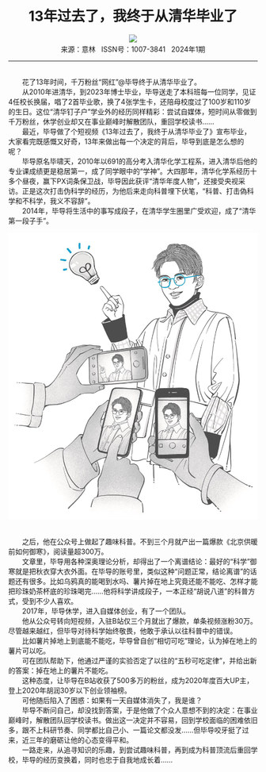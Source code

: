 # <center>13年过去了，我终于从清华毕业了</center>

<div align=center><img src="https://raw.githubusercontent.com/leaguecn/magazines/main/img_authors/%d7%f7%d5%df%a3%ba%c7%ef%d2%b6%b4%f3%ca%e5.jpg"></div>

<center>来源：意林   ISSN号：1007-3841   2024年1期</center>

* * *

<br>　　花了13年时间，千万粉丝“网红”@毕导终于从清华毕业了。  
　　从2010年进清华，到2023年博士毕业，毕导送走了本科班每一位同学，见证4任校长换届，唱了2首毕业歌，换了4张学生卡，还陪母校度过了100岁和110岁的生日。这位“清华钉子户”学业外的经历同样精彩：尝试自媒体，短时间从零做到千万粉丝，休学创业却又在事业巅峰时解散团队，重回学校读书……  
　　最近，毕导做了个短视频《13年过去了，我终于从清华毕业了》宣布毕业，大家看完既感慨又好奇，13年来做出每一个决定的背后，毕导到底是怎么想的呢？  
　　毕导原名毕啸天，2010年以691的高分考入清华化学工程系，进入清华后他的专业课成绩更是稳居第一，成了同学眼中的“学神”。大四那年，清华化学系经历十多个昼夜，赢下PX词条保卫战，毕导因此获评“清华年度人物”，还接受央视采访。正是这次打击伪科学的经历，为他后来走向科普埋下伏笔，“科普、打击偽科学和不科学，我义不容辞”。  
　　2014年，毕导将生活中的事写成段子，在清华学生圈里广受欢迎，成了“清华第一段子手”。

![](https://raw.githubusercontent.com/leaguecn/magazines/main/img/yili20240122-1-l.jpg)

  
<br>　　之后，他在公众号上做起了趣味科普。不到三个月就产出一篇爆款《北京供暖前如何御寒》，阅读量超300万。  
　　文章里，毕导用各种深奥理论分析，却得出了一个离谱结论：最好的“科学”御寒就是把秋衣穿大衣外面。在毕导的账号里，类似这种“问题正常，结论离谱”的话题还有很多。比如乌鸦真的能喝到水吗、薯片掉在地上究竟还能不能吃、怎样才能把珍珠奶茶杯底的珍珠喝完……他将科学讲成段子，一本正经“胡说八道”的科普方式，受到不少人喜欢。  
　　2017年，毕导休学，进入自媒体创业，有了一个团队。  
　　他从公众号转向短视频，入驻B站仅三个月就出了爆款，单条视频涨粉30万。尽管越来越红，但毕导对待科学始终敬畏，他敢于承认以往科普中的错误。  
　　比如薯片掉地上到底能不能吃，毕导曾自创“相切可吃”理论，认为掉在地上的薯片可以吃。  
　　可在团队帮助下，他通过严谨的实验否定了以往的“五秒可吃定律”，并给出新的答案：掉在地上的薯片不能吃。  
　　这种态度，让毕导在B站收获了500多万的粉丝，成为2020年度百大UP主，登上2020年胡润30岁以下创业领袖榜。  
　　可他随后陷入了困惑：如果有一天自媒体消失了，我是谁？  
　　毕导不断问自己，却没找到答案，于是他做了个众人意想不到的决定：在事业巅峰时，解散团队回学校读书。做出这一决定并不容易，回到学校面临的困难依旧多，跟不上科研节奏、同学都比自己小、一篇论文都没发……但毕导咬牙挺了过来，近三年的磨砺让他的心态变得平和。  
　　一路走来，从追寻知识的乐趣，到尝试趣味科普，再到成为科普顶流后重回学校，毕导的经历变换着，同时也忠于自我地成长着……
